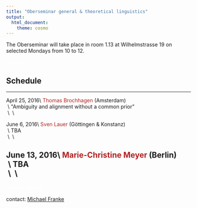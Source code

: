 ```yaml
---
title: "Oberseminar general & theoretical linguistics"
output:
  html_document:
    theme: cosmo
---
```


The Oberseminar will take place in room 1.13 at Wilhelmstrasse 19 on selected Mondays from 10 to 12.

<span style = "color:white"> dummy </span>

## Schedule


---------------- ----------------------------------------------------
April 25, 2016\  <span style = "color:firebrick">Thomas Brochhagen</span> (Amsterdam)\
&nbsp;\           "Ambiguity and alignment without a common prior"\
&nbsp;\          &nbsp;\

June 6, 2016\    <span style = "color:firebrick">Sven Lauer</span> (G&ouml;ttingen & Konstanz)\
&nbsp;\           TBA\
&nbsp;\          &nbsp;\

June 13, 2016\   <span style = "color:firebrick">Marie-Christine Meyer</span> (Berlin)\
&nbsp;\           TBA\
&nbsp;\          &nbsp;\
------------------------------------------------------------------------

<span style = "color:white"> dummy </span>
<span style = "color:white"> dummy </span>

contact: [Michael Franke](mailto:mchfranke@gmail.com)


